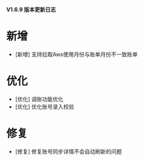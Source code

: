 **V1.6.9 版本更新日志**


# 新增
- [新增] 支持拉取Aws使用月份与账单月份不一致账单

# 优化
- [优化] 调账功能优化
- [优化] 优化账号录入校验

# 修复

- [修复] 修复账号同步详情不会自动刷新的问题


